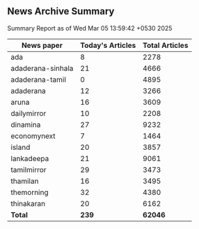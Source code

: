 <!-- @format -->
## News Archive Summary

Summary Report as of Wed Mar 05 13:59:42 +0530 2025

| News paper         | Today's Articles | Total Articles |
|--------------------|------------------|----------------|
| ada               | 8          | 2278        |
| adaderana-sinhala               | 21          | 4666        |
| adaderana-tamil               | 0          | 4895        |
| adaderana               | 12          | 3266        |
| aruna               | 16          | 3609        |
| dailymirror               | 10          | 2208        |
| dinamina               | 27          | 9232        |
| economynext               | 7          | 1464        |
| island               | 20          | 3857        |
| lankadeepa               | 21          | 9061        |
| tamilmirror               | 29          | 3473        |
| thamilan               | 16          | 3495        |
| themorning               | 32          | 4380        |
| thinakaran               | 20          | 6162        |
| **Total**          | **239**      | **62046** |


